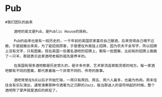 # Pub
	#我们团队的由来

		酒吧的英文是Pub，是Public House的简称。

		Pub的由来也是有一段历史的，一千年前的英国农家喜欢自己酿酒，后来觉得自己喝不过瘾，于是就搬出来卖，为了能招揽顾客，于是便在外面挂上招牌，因为农夫不会写字，所以招牌上没有文字，只有图案。现在英国一些著名酒吧的招牌上，都有一些图案，比如有的招牌上面画了一只羊，那就表示这家酒吧老板的祖先是养羊的。

		在英国有很多酒吧都是历史悠久的，是许多作家、艺术家流连索取灵感的地方。每一家酒吧都有不同的图案，都代表着每一个非常不同的、传奇的故事。

		酒吧常常在9点以后才开始忙碌，一周只有周四、周五、周六人最多，也最为热闹。周末往往会有乐队演出，通常演奏那种令酒客为之沉醉的Jazz，每当那迷人的音符响起的时候，整个酒吧除了掌声就是酒后的疯狂了。

